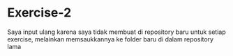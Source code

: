 # Exercise-2
Saya input ulang karena saya tidak membuat di repository baru untuk setiap exercise, melainkan memsaukkannya ke folder baru di dalam repository lama
